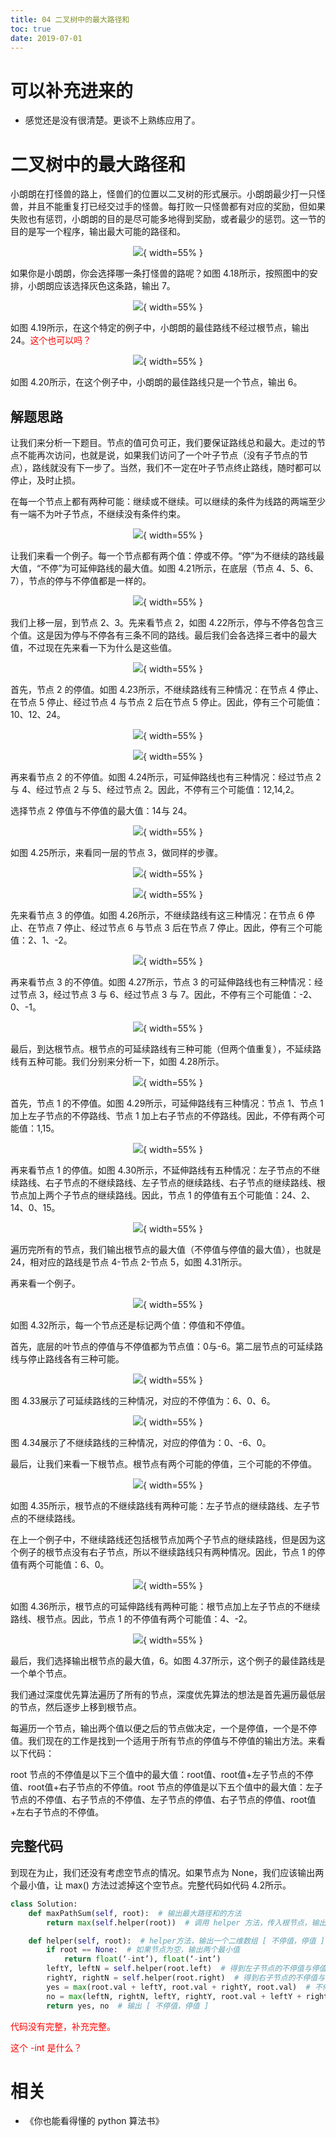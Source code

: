 ```yaml
---
title: 04 二叉树中的最大路径和
toc: true
date: 2019-07-01
---
```

# 可以补充进来的

- 感觉还是没有很清楚。更谈不上熟练应用了。

# 二叉树中的最大路径和

小朗朗在打怪兽的路上，怪兽们的位置以二叉树的形式展示。小朗朗最少打一只怪兽，并且不能重复打已经交过手的怪兽。每打败一只怪兽都有对应的奖励，但如果失败也有惩罚，小朗朗的目的是尽可能多地得到奖励，或者最少的惩罚。这一节的目的是写一个程序，输出最大可能的路径和。


<center>

![](http://images.iterate.site/blog/image/20190701/8E31TdgUYUNj.png?imageslim){ width=55% }
</center>
如果你是小朗朗，你会选择哪一条打怪兽的路呢？如图 4.18所示，按照图中的安排，小朗朗应该选择灰色这条路，输出 7。

<center>

![](http://images.iterate.site/blog/image/20190701/flMPx9jpaCMx.png?imageslim){ width=55% }
</center>

如图 4.19所示，在这个特定的例子中，小朗朗的最佳路线不经过根节点，输出 24。<span style="color:red;">这个也可以吗？</span>

<center>

![](http://images.iterate.site/blog/image/20190701/aQ9VixJd6Acm.png?imageslim){ width=55% }
</center>

如图 4.20所示，在这个例子中，小朗朗的最佳路线只是一个节点，输出 6。

## 解题思路

让我们来分析一下题目。节点的值可负可正，我们要保证路线总和最大。走过的节点不能再次访问，也就是说，如果我们访问了一个叶子节点（没有子节点的节点），路线就没有下一步了。当然，我们不一定在叶子节点终止路线，随时都可以停止，及时止损。

在每一个节点上都有两种可能：继续或不继续。可以继续的条件为线路的两端至少有一端不为叶子节点，不继续没有条件约束。


<center>

![](http://images.iterate.site/blog/image/20190701/lGyQJQlfIxLG.png?imageslim){ width=55% }
</center>
让我们来看一个例子。每一个节点都有两个值：停或不停。“停”为不继续的路线最大值，“不停”为可延伸路线的最大值。如图 4.21所示，在底层（节点 4、5、6、7），节点的停与不停值都是一样的。

<center>

![](http://images.iterate.site/blog/image/20190701/LDM1CqAEP5qy.png?imageslim){ width=55% }
</center>
我们上移一层，到节点 2、3。先来看节点 2，如图 4.22所示，停与不停各包含三个值。这是因为停与不停各有三条不同的路线。最后我们会各选择三者中的最大值，不过现在先来看一下为什么是这些值。
<center>

![](http://images.iterate.site/blog/image/20190701/QVx873GuhSpO.png?imageslim){ width=55% }
</center>
首先，节点 2 的停值。如图 4.23所示，不继续路线有三种情况：在节点 4 停止、在节点 5 停止、经过节点 4 与节点 2 后在节点 5 停止。因此，停有三个可能值：10、12、24。
<center>

![](http://images.iterate.site/blog/image/20190701/yxjoddYzxzQC.png?imageslim){ width=55% }
</center>
<center>

![](http://images.iterate.site/blog/image/20190701/PyflMCtjnbO0.png?imageslim){ width=55% }
</center>
再来看节点 2 的不停值。如图 4.24所示，可延伸路线也有三种情况：经过节点 2 与 4、经过节点 2 与 5、经过节点 2。因此，不停有三个可能值：12,14,2。


选择节点 2 停值与不停值的最大值：14与 24。


<center>

![](http://images.iterate.site/blog/image/20190701/aUDiwvCNEn8c.png?imageslim){ width=55% }
</center>

如图 4.25所示，来看同一层的节点 3，做同样的步骤。


<center>

![](http://images.iterate.site/blog/image/20190701/9hjnU1hy8y3R.png?imageslim){ width=55% }
</center>
<center>

![](http://images.iterate.site/blog/image/20190701/loxzkL0zVmri.png?imageslim){ width=55% }
</center>
先来看节点 3 的停值。如图 4.26所示，不继续路线有这三种情况：在节点 6 停止、在节点 7 停止、经过节点 6 与节点 3 后在节点 7 停止。因此，停有三个可能值：2、1、-2。

<center>

![](http://images.iterate.site/blog/image/20190701/qP4aYJJ07nDB.png?imageslim){ width=55% }
</center>

再来看节点 3 的不停值。如图 4.27所示，节点 3 的可延伸路线也有三种情况：经过节点 3，经过节点 3 与 6、经过节点 3 与 7。因此，不停有三个可能值：-2、0、-1。



<center>

![](http://images.iterate.site/blog/image/20190701/BljJQYw1n8aG.png?imageslim){ width=55% }
</center>

最后，到达根节点。根节点的可延续路线有三种可能（但两个值重复），不延续路线有五种可能。我们分别来分析一下，如图 4.28所示。

<center>

![](http://images.iterate.site/blog/image/20190701/CdqNQ34ffcWs.png?imageslim){ width=55% }
</center>
首先，节点 1 的不停值。如图 4.29所示，可延伸路线有三种情况：节点 1、节点 1 加上左子节点的不停路线、节点 1 加上右子节点的不停路线。因此，不停有两个可能值：1,15。

<center>

![](http://images.iterate.site/blog/image/20190701/DJVaa8beFeHh.png?imageslim){ width=55% }
</center>

再来看节点 1 的停值。如图 4.30所示，不延伸路线有五种情况：左子节点的不继续路线、右子节点的不继续路线、左子节点的继续路线、右子节点的继续路线、根节点加上两个子节点的继续路线。因此，节点 1 的停值有五个可能值：24、2、14、0、15。


<center>

![](http://images.iterate.site/blog/image/20190701/lPC1SmvoVUDT.png?imageslim){ width=55% }

</center>

遍历完所有的节点，我们输出根节点的最大值（不停值与停值的最大值），也就是 24，相对应的路线是节点 4-节点 2-节点 5，如图 4.31所示。



再来看一个例子。

<center>

![](http://images.iterate.site/blog/image/20190701/dgHMRTGAfPcN.png?imageslim){ width=55% }
</center>

如图 4.32所示，每一个节点还是标记两个值：停值和不停值。



首先，底层的叶节点的停值与不停值都为节点值：0与-6。第二层节点的可延续路线与停止路线各有三种可能。

<center>

![](http://images.iterate.site/blog/image/20190701/Q5A9GUVlTwQL.png?imageslim){ width=55% }
</center>

图 4.33展示了可延续路线的三种情况，对应的不停值为：6、0、6。


<center>

![](http://images.iterate.site/blog/image/20190701/BuDDL6Cjazub.png?imageslim){ width=55% }
</center>

图 4.34展示了不继续路线的三种情况，对应的停值为：0、-6、0。



最后，让我们来看一下根节点。根节点有两个可能的停值，三个可能的不停值。


<center>

![](http://images.iterate.site/blog/image/20190701/52RQ7scqMnpy.png?imageslim){ width=55% }
</center>

如图 4.35所示，根节点的不继续路线有两种可能：左子节点的继续路线、左子节点的不继续路线。


在上一个例子中，不继续路线还包括根节点加两个子节点的继续路线，但是因为这个例子的根节点没有右子节点，所以不继续路线只有两种情况。因此，节点 1 的停值有两个可能值：6、0。


<center>

![](http://images.iterate.site/blog/image/20190701/DRzhfcXSK5t0.png?imageslim){ width=55% }
</center>
如图 4.36所示，根节点的可延伸路线有两种可能：根节点加上左子节点的不继续路线、根节点。因此，节点 1 的不停值有两个可能值：4、-2。

<center>

![](http://images.iterate.site/blog/image/20190701/ENTij560io6b.png?imageslim){ width=55% }
</center>

最后，我们选择输出根节点的最大值，6。如图 4.37所示，这个例子的最佳路线是一个单个节点。

我们通过深度优先算法遍历了所有的节点，深度优先算法的想法是首先遍历最低层的节点，然后逐步上移到根节点。

每遍历一个节点，输出两个值以便之后的节点做决定，一个是停值，一个是不停值。我们现在的工作是找到一个适用于所有节点的停值与不停值的输出方法。来看以下代码：

root 节点的不停值是以下三个值中的最大值：root值、root值+左子节点的不停值、root值+右子节点的不停值。root 节点的停值是以下五个值中的最大值：左子节点的不停值、右子节点的不停值、左子节点的停值、右子节点的停值、root值+左右子节点的不停值。

## 完整代码

到现在为止，我们还没有考虑空节点的情况。如果节点为 None，我们应该输出两个最小值，让 max() 方法过滤掉这个空节点。完整代码如代码 4.2所示。

```py
class Solution:
    def maxPathSum(self, root):  # 输出最大路径和的方法
        return max(self.helper(root))  # 调用 helper 方法，传入根节点，输出返回的两个值的最大值

    def helper(self, root):  # helper方法，输出一个二维数组 [ 不停值，停值 ]
        if root == None:  # 如果节点为空，输出两个最小值
            return float(‘-int’), float(‘-int’)
        leftY, leftN = self.helper(root.left)  # 得到左子节点的不停值与停值
        rightY, rightN = self.helper(root.right)  # 得到右子节点的不停值与停值
        yes = max(root.val + leftY, root.val + rightY, root.val)  # 不停值
        no = max(leftN, rightN, leftY, rightY, root.val + leftY + rightY)  # 停值
        return yes, no  # 输出 [ 不停值，停值 ]
```
<span style="color:red;">代码没有完整，补充完整。</span>

<span style="color:red;">这个 -int 是什么？</span>






# 相关

- 《你也能看得懂的 python 算法书》
